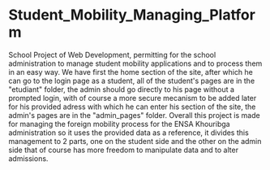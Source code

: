 # Student_Mobility_Managing_Platform
School Project of Web Development, permitting for the school administration to manage student mobility applications and to process them in an easy way.
We have first the home section of the site, after which he can go to the login page as a student, all of the student's pages are in the "etudiant" folder, the admin should go directly to his page without a prompted login, with of course a more secure mecanism to be added later for his provided adress with which he can enter his section of the site, the admin's pages are in the "admin_pages" folder.
Overall this project is made for managing the foreign mobility process for the ENSA Khouribga administration so it uses the provided data as a reference, it divides this management to 2 parts, one on the student side and the other on the admin side that of course has more freedom to manipulate data and to alter admissions.
